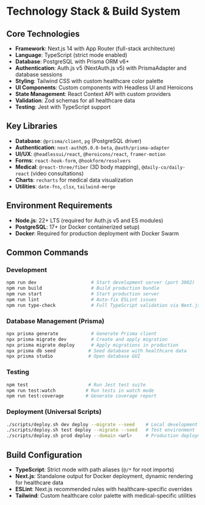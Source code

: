 # Technology Stack & Build System

## Core Technologies

- **Framework**: Next.js 14 with App Router (full-stack architecture)
- **Language**: TypeScript (strict mode enabled)
- **Database**: PostgreSQL with Prisma ORM v6+
- **Authentication**: Auth.js v5 (NextAuth.js v5) with PrismaAdapter and database sessions
- **Styling**: Tailwind CSS with custom healthcare color palette
- **UI Components**: Custom components with Headless UI and Heroicons
- **State Management**: React Context API with custom providers
- **Validation**: Zod schemas for all healthcare data
- **Testing**: Jest with TypeScript support

## Key Libraries

- **Database**: `@prisma/client`, `pg` (PostgreSQL driver)
- **Authentication**: `next-auth@5.0.0-beta`, `@auth/prisma-adapter`
- **UI/UX**: `@headlessui/react`, `@heroicons/react`, `framer-motion`
- **Forms**: `react-hook-form`, `@hookform/resolvers`
- **Medical**: `@react-three/fiber` (3D body mapping), `@daily-co/daily-react` (video consultations)
- **Charts**: `recharts` for medical data visualization
- **Utilities**: `date-fns`, `clsx`, `tailwind-merge`

## Environment Requirements

- **Node.js**: 22+ LTS (required for Auth.js v5 and ES modules)
- **PostgreSQL**: 17+ (or Docker containerized setup)
- **Docker**: Required for production deployment with Docker Swarm

## Common Commands

### Development
```bash
npm run dev                    # Start development server (port 3002)
npm run build                  # Build production bundle
npm run start                  # Start production server
npm run lint                   # Auto-fix ESLint issues
npm run type-check             # Full TypeScript validation via Next.js build
```

### Database Management (Prisma)
```bash
npx prisma generate            # Generate Prisma client
npx prisma migrate dev         # Create and apply migration
npx prisma migrate deploy      # Apply migrations in production
npx prisma db seed            # Seed database with healthcare data
npx prisma studio             # Open database GUI
```

### Testing
```bash
npm test                      # Run Jest test suite
npm run test:watch           # Run tests in watch mode
npm run test:coverage        # Generate coverage report
```

### Deployment (Universal Scripts)
```bash
./scripts/deploy.sh dev deploy --migrate --seed    # Local development
./scripts/deploy.sh test deploy --migrate --seed   # Test environment
./scripts/deploy.sh prod deploy --domain <url>     # Production deployment
```

## Build Configuration

- **TypeScript**: Strict mode with path aliases (`@/*` for root imports)
- **Next.js**: Standalone output for Docker deployment, dynamic rendering for healthcare data
- **ESLint**: Next.js recommended rules with healthcare-specific overrides
- **Tailwind**: Custom healthcare color palette with medical-specific utilities